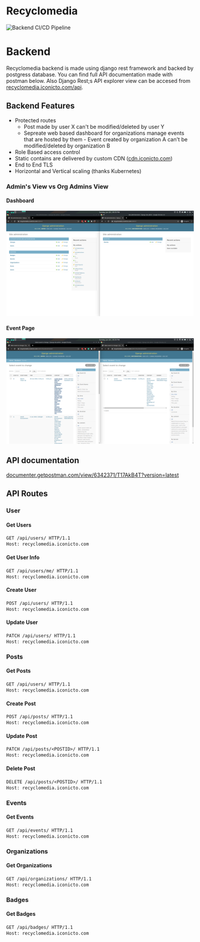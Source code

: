 # Recyclomedia

![Backend CI/CD Pipeline](https://github.com/Iconicto/recyclomedia/workflows/Backend%20CI/CD%20Pipeline/badge.svg?branch=master)

# Backend

Recyclomedia backend is made using django rest framework and backed by postgress database. You can find full API documentation made with postman below. Also Django Rest;s API explorer view can be accesed from [recyclomedia.iconicto.com/api](https://recyclomedia.iconicto.com/api).

## Backend Features

- Protected routes
  - Post made by user X can't be modified/deleted by user Y
  - Sepreate web based dashboard for organizations manage events that are hosted by them
        - Event created by organization A can't be modified/deleted by organization B
- Role Based access control
- Static contains are delivered by custom CDN ([cdn.iconicto.com](https://cdn.iconicto.com/))
- End to End TLS
- Horizontal and Vertical scaling (thanks Kubernetes)

### Admin's View vs Org Admins View

#### Dashboard

![ Dashboard ](docs/imgs/screenshot_1.png)

#### Event Page

![ Event Page  ](docs/imgs/screenshot_2.png)

## API documentation

[documenter.getpostman.com/view/6342371/T17AkB4T?version=latest](https://documenter.getpostman.com/view/6342371/T17AkB4T?version=latest)

## API Routes

### User

#### Get Users

```http
GET /api/users/ HTTP/1.1
Host: recyclomedia.iconicto.com
```

#### Get User Info

```http
GET /api/users/me/ HTTP/1.1
Host: recyclomedia.iconicto.com
```

#### Create User

```http
POST /api/users/ HTTP/1.1
Host: recyclomedia.iconicto.com
```

#### Update User

```http
PATCH /api/users/ HTTP/1.1
Host: recyclomedia.iconicto.com
```

### Posts

#### Get Posts

```http
GET /api/users/ HTTP/1.1
Host: recyclomedia.iconicto.com
```

#### Create Post

```http
POST /api/posts/ HTTP/1.1
Host: recyclomedia.iconicto.com
```

#### Update Post

```http
PATCH /api/posts/<POSTID>/ HTTP/1.1
Host: recyclomedia.iconicto.com
```

#### Delete Post

```http
DELETE /api/posts/<POSTID>/ HTTP/1.1
Host: recyclomedia.iconicto.com
```

### Events

#### Get Events

```http
GET /api/events/ HTTP/1.1
Host: recyclomedia.iconicto.com
```

### Organizations

#### Get Organizations

```http
GET /api/organizations/ HTTP/1.1
Host: recyclomedia.iconicto.com
```

### Badges

#### Get Badges

```http
GET /api/badges/ HTTP/1.1
Host: recyclomedia.iconicto.com
```
